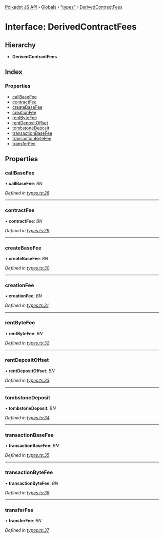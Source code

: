 [Polkadot JS API](../README.md) › [Globals](../globals.md) › ["types"](../modules/_types_.md) › [DerivedContractFees](_types_.derivedcontractfees.md)

# Interface: DerivedContractFees

## Hierarchy

* **DerivedContractFees**

## Index

### Properties

* [callBaseFee](_types_.derivedcontractfees.md#callbasefee)
* [contractFee](_types_.derivedcontractfees.md#contractfee)
* [createBaseFee](_types_.derivedcontractfees.md#createbasefee)
* [creationFee](_types_.derivedcontractfees.md#creationfee)
* [rentByteFee](_types_.derivedcontractfees.md#rentbytefee)
* [rentDepositOffset](_types_.derivedcontractfees.md#rentdepositoffset)
* [tombstoneDeposit](_types_.derivedcontractfees.md#tombstonedeposit)
* [transactionBaseFee](_types_.derivedcontractfees.md#transactionbasefee)
* [transactionByteFee](_types_.derivedcontractfees.md#transactionbytefee)
* [transferFee](_types_.derivedcontractfees.md#transferfee)

## Properties

###  callBaseFee

• **callBaseFee**: *BN*

*Defined in [types.ts:28](https://github.com/polkadot-js/api/blob/8379689eaa/packages/api-derive/src/types.ts#L28)*

___

###  contractFee

• **contractFee**: *BN*

*Defined in [types.ts:29](https://github.com/polkadot-js/api/blob/8379689eaa/packages/api-derive/src/types.ts#L29)*

___

###  createBaseFee

• **createBaseFee**: *BN*

*Defined in [types.ts:30](https://github.com/polkadot-js/api/blob/8379689eaa/packages/api-derive/src/types.ts#L30)*

___

###  creationFee

• **creationFee**: *BN*

*Defined in [types.ts:31](https://github.com/polkadot-js/api/blob/8379689eaa/packages/api-derive/src/types.ts#L31)*

___

###  rentByteFee

• **rentByteFee**: *BN*

*Defined in [types.ts:32](https://github.com/polkadot-js/api/blob/8379689eaa/packages/api-derive/src/types.ts#L32)*

___

###  rentDepositOffset

• **rentDepositOffset**: *BN*

*Defined in [types.ts:33](https://github.com/polkadot-js/api/blob/8379689eaa/packages/api-derive/src/types.ts#L33)*

___

###  tombstoneDeposit

• **tombstoneDeposit**: *BN*

*Defined in [types.ts:34](https://github.com/polkadot-js/api/blob/8379689eaa/packages/api-derive/src/types.ts#L34)*

___

###  transactionBaseFee

• **transactionBaseFee**: *BN*

*Defined in [types.ts:35](https://github.com/polkadot-js/api/blob/8379689eaa/packages/api-derive/src/types.ts#L35)*

___

###  transactionByteFee

• **transactionByteFee**: *BN*

*Defined in [types.ts:36](https://github.com/polkadot-js/api/blob/8379689eaa/packages/api-derive/src/types.ts#L36)*

___

###  transferFee

• **transferFee**: *BN*

*Defined in [types.ts:37](https://github.com/polkadot-js/api/blob/8379689eaa/packages/api-derive/src/types.ts#L37)*
